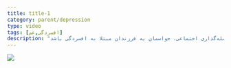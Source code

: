 ```yaml
---
title: title-1
category: parent/depression
type: video
tags: [افسردگی,غم]
description: "در دوران فاصله‌گذاری اجتماعی، حواسمان به فرزندان مبتلا به افسردگی باشد"
---
```


[![](../../static/images/depression-corona-cover.webp)](../../static/videos/depression-corona.mp4)